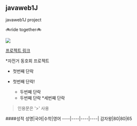 ## javaweb1J
javaweb1J project

🚲ride together🚲

<img src="https://github.com/Creamcheesepie/javaweb1J/assets/126214324/3abb5de2-de33-48e2-9842-c7b9ae72473c">


[프로젝트 링크](http://49.142.157.251:9090/javaweb1J/)

*자전거 동호회 프로젝트
 * 첫번째 단락
 * 첫번째 단락!

   * 두번째 단락
   * 두번째 단락
    *세번째 단락
>인용문은 '>' 사용

####성적
성명|국어|수학|영어
----|----|----|----|
감자왕|80|80|65


